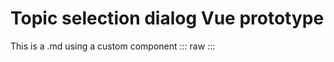 <script setup>
import '../../node_modules/@wikimedia/codex/dist/codex.style.css';
import TopicSelectionDemo from '../../component-demos/topic-selection-dialog/TopicSelectionDemo.vue'
</script>

Topic selection dialog Vue prototype
====================================

This is a .md using a custom component
::: raw
<TopicSelectionDemo />
:::